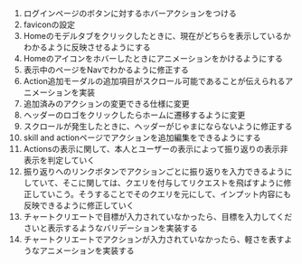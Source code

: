 1. ログインページのボタンに対するホバーアクションをつける
2. faviconの設定
3. Homeのモデルタブをクリックしたときに、現在がどちらを表示しているかわかるように反映させるようにする
4. Homeのアイコンをホバーしたときにアニメーションをかけるようにする
5. 表示中のページをNavでわかるように修正する
6. Action追加モーダルの追加項目がスクロール可能であることが伝えられるアニメーションを実装
7. 追加済みのアクションの変更できる仕様に変更
8. ヘッダーのロゴをクリックしたらホームに遷移するように変更
9. スクロールが発生したときに、ヘッダーがじゃまにならないように修正する
10. skill and actionページでアクションを追加編集をできるようにする
11. Actionsの表示に関して、本人とユーザーの表示によって振り返りの表示非表示を判定していく
12. 振り返りへのリンクボタンでアクションごとに振り返りを入力できるようにしていて、そこに関しては、クエリを付与してリクエストを飛ばすように修正していこう。そうすることでそのクエリを元にして、インプット内容にも反映できるように修正していく
13. チャートクリエートで目標が入力されていなかったら、目標を入力してくださいと表示するようなバリデーションを実装する
14. チャートクリエートでアクションが入力されていなかったら、軽さを表すようなアニメーションを実装する